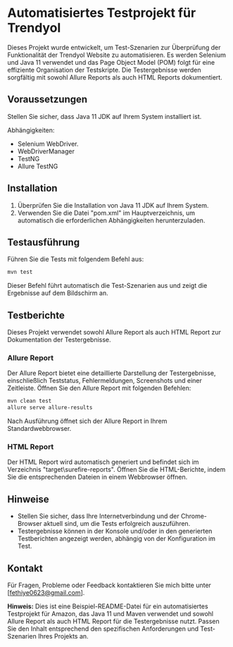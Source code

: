 # Automatisiertes Testprojekt für Trendyol

Dieses Projekt wurde entwickelt, um Test-Szenarien zur Überprüfung der Funktionalität  der Trendyol Website zu automatisieren. Es werden Selenium und Java 11 verwendet und das Page Object Model (POM) folgt für eine effiziente Organisation der Testskripte. Die Testergebnisse werden sorgfältig mit sowohl Allure Reports als auch HTML Reports dokumentiert.

## Voraussetzungen

Stellen Sie sicher, dass Java 11 JDK auf Ihrem System installiert ist.

Abhängigkeiten:

- Selenium WebDriver.
- WebDriverManager
- TestNG
- Allure TestNG

## Installation

1. Überprüfen Sie die Installation von Java 11 JDK auf Ihrem System.
2. Verwenden Sie die Datei "pom.xml" im Hauptverzeichnis, um automatisch die erforderlichen Abhängigkeiten herunterzuladen.

## Testausführung

Führen Sie die Tests mit folgendem Befehl aus:

```bash
mvn test
```

Dieser Befehl führt automatisch die Test-Szenarien aus und zeigt die Ergebnisse auf dem Bildschirm an.

## Testberichte

Dieses Projekt verwendet sowohl Allure Report als auch HTML Report zur Dokumentation der Testergebnisse.

### Allure Report

Der Allure Report bietet eine detaillierte Darstellung der Testergebnisse, einschließlich Teststatus, Fehlermeldungen, Screenshots und einer Zeitleiste. Öffnen Sie den Allure Report mit folgenden Befehlen:

```bash
mvn clean test
allure serve allure-results
```

Nach Ausführung öffnet sich der Allure Report in Ihrem Standardwebbrowser.

### HTML Report

Der HTML Report wird automatisch generiert und befindet sich im Verzeichnis "target\surefire-reports". Öffnen Sie die HTML-Berichte, indem Sie die entsprechenden Dateien in einem Webbrowser öffnen.

## Hinweise

- Stellen Sie sicher, dass Ihre Internetverbindung und der Chrome-Browser aktuell sind, um die Tests erfolgreich auszuführen.
- Testergebnisse können in der Konsole und/oder in den generierten Testberichten angezeigt werden, abhängig von der Konfiguration im Test.

## Kontakt

Für Fragen, Probleme oder Feedback kontaktieren Sie mich bitte unter [fethiye0623@gmail.com].

**Hinweis:** Dies ist eine Beispiel-README-Datei für ein automatisiertes Testprojekt für Amazon, das Java 11 und Maven verwendet und sowohl Allure Report als auch HTML Report für die Testergebnisse nutzt. Passen Sie den Inhalt entsprechend den spezifischen Anforderungen und Test-Szenarien Ihres Projekts an.
